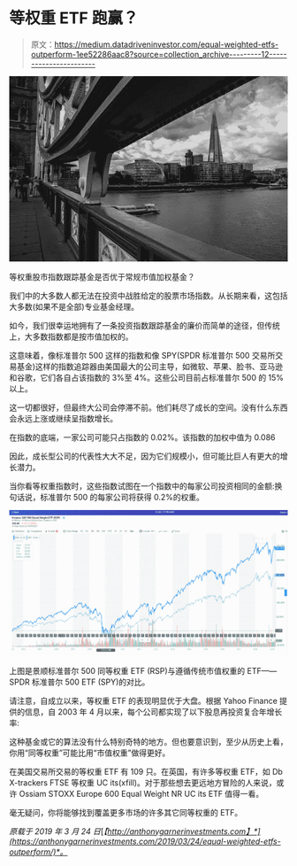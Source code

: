 # 等权重 ETF 跑赢？

> 原文：<https://medium.datadriveninvestor.com/equal-weighted-etfs-outperform-1ee52286aac8?source=collection_archive---------12----------------------->

![](img/61a81ac84035209fa3917d5aab3c7d86.png)

等权重股市指数跟踪基金是否优于常规市值加权基金？

我们中的大多数人都无法在投资中战胜给定的股票市场指数。从长期来看，这包括大多数(如果不是全部)专业基金经理。

如今，我们很幸运地拥有了一条投资指数跟踪基金的廉价而简单的途径，但传统上，大多数指数都是按市值加权的。

这意味着，像标准普尔 500 这样的指数和像 SPY(SPDR 标准普尔 500 交易所交易基金)这样的指数追踪器由美国最大的公司主导，如微软、苹果、脸书、亚马逊和谷歌，它们各自占该指数的 3%至 4%。这些公司目前占标准普尔 500 的 15%以上。

这一切都很好，但最终大公司会停滞不前。他们耗尽了成长的空间。没有什么东西会永远上涨或继续呈指数增长。

在指数的底端，一家公司可能只占指数的 0.02%。该指数的加权中值为 0.086

因此，成长型公司的代表性大大不足，因为它们规模小，但可能比巨人有更大的增长潜力。

当你看等权重指数时，这些指数试图在一个指数中的每家公司投资相同的金额:换句话说，标准普尔 500 的每家公司将获得 0.2%的权重。

![](img/788a1ec63d22aa78c8064aa2212a6af8.png)

上图是景顺标准普尔 500 同等权重 ETF (RSP)与遵循传统市值权重的 ETF——SPDR 标准普尔 500 ETF (SPY)的对比。

请注意，自成立以来，等权重 ETF 的表现明显优于大盘。根据 Yahoo Finance 提供的信息，自 2003 年 4 月以来，每个公司都实现了以下股息再投资复合年增长率:

这种基金或它的算法没有什么特别奇特的地方。但也要意识到，至少从历史上看，你用“同等权重”可能比用“市值权重”做得更好。

在美国交易所交易的等权重 ETF 有 109 只。在英国，有许多等权重 ETF，如 Db X-trackers FTSE 等权重 UC its(xfill)。对于那些想去更远地方冒险的人来说，或许 Ossiam STOXX Europe 600 Equal Weight NR UC its ETF 值得一看。

毫无疑问，你将能够找到覆盖更多市场的许多其它同等权重的 ETF。

*原载于 2019 年 3 月 24 日*[*【http://anthonygarnerinvestments.com】*](https://anthonygarnerinvestments.com/2019/03/24/equal-weighted-etfs-outperform/)*。*